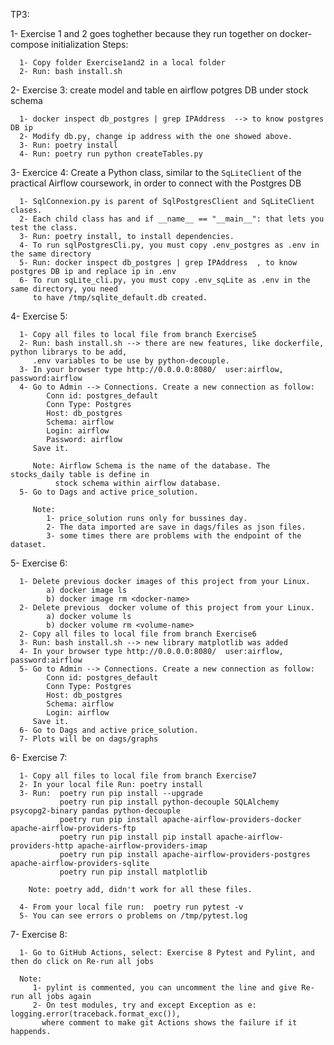 TP3:

1- Exercise 1 and 2 goes toghether because they run together on docker-compose initialization
   Steps:
   
      1- Copy folder Exercise1and2 in a local folder
      2- Run: bash install.sh

2- Exercise 3: create model and table en airflow potgres DB under stock schema

      1- docker inspect db_postgres | grep IPAddress  --> to know postgres DB ip
      2- Modify db.py, change ip address with the one showed above.
      3- Run: poetry install
      4- Run: poetry run python createTables.py

3- Exercice 4: Create a Python class, similar to the `SqLiteClient` of the practical Airflow coursework, 
      in order to connect with the Postgres DB

      1- SqlConnexion.py is parent of SqlPostgresClient and SqLiteClient clases.
      2- Each child class has and if __name__ == "__main__": that lets you test the class.
      3- Run: poetry install, to install dependencies.
      4- To run sqlPostgresCli.py, you must copy .env_postgres as .env in the same directory
      5- Run: docker inspect db_postgres | grep IPAddress  , to know postgres DB ip and replace ip in .env
      6- To run sqLite_cli.py, you must copy .env_sqLite as .env in the same directory, you need 
         to have /tmp/sqlite_default.db created.

4- Exercise 5:

      1- Copy all files to local file from branch Exercise5
      2- Run: bash install.sh --> there are new features, like dockerfile, python librarys to be add,
         .env variables to be use by python-decouple.
      3- In your browser type http://0.0.0.0:8080/  user:airflow, password:airflow
      4- Go to Admin --> Connections. Create a new connection as follow:
            Conn id: postgres_default
            Conn Type: Postgres
            Host: db_postgres
            Schema: airflow
            Login: airflow
            Password: airflow
         Save it.

         Note: Airflow Schema is the name of the database. The stocks_daily table is define in 
              stock schema within airflow database.
      5- Go to Dags and active price_solution. 

         Note: 
            1- price_solution runs only for bussines day. 
            2- The data imported are save in dags/files as json files.  
            3- some times there are problems with the endpoint of the dataset.

5- Exercise 6:

      1- Delete previous docker images of this project from your Linux.
            a) docker image ls
            b) docker image rm <docker-name> 
      2- Delete previous  docker volume of this project from your Linux.
            a) docker volume ls
            b) docker volume rm <volume-name>  
      2- Copy all files to local file from branch Exercise6
      3- Run: bash install.sh --> new library matplotlib was added
      4- In your browser type http://0.0.0.0:8080/  user:airflow, password:airflow
      5- Go to Admin --> Connections. Create a new connection as follow:
            Conn id: postgres_default
            Conn Type: Postgres
            Host: db_postgres
            Schema: airflow
            Login: airflow
         Save it.
      6- Go to Dags and active price_solution.
      7- Plots will be on dags/graphs

6- Exercise 7:

      1- Copy all files to local file from branch Exercise7
      2- In your local file Run: poetry install
      3- Run:  poetry run pip install --upgrade
               poetry run pip install python-decouple SQLAlchemy  psycopg2-binary pandas python-decouple 
               poetry run pip install apache-airflow-providers-docker  apache-airflow-providers-ftp
               poetry run pip install pip install apache-airflow-providers-http apache-airflow-providers-imap 
               poetry run pip install apache-airflow-providers-postgres apache-airflow-providers-sqlite
               poetry run pip install matplotlib         

        Note: poetry add, didn't work for all these files.

      4- From your local file run:  poetry run pytest -v    
      5- You can see errors o problems on /tmp/pytest.log

7- Exercise 8: 

      1- Go to GitHub Actions, select: Exercise 8 Pytest and Pylint, and then do click on Re-run all jobs

      Note: 
         1- pylint is commented, you can uncomment the line and give Re-run all jobs again
         2- On test modules, try and except Exception as e: logging.error(traceback.format_exc()), 
           where comment to make git Actions shows the failure if it happends.